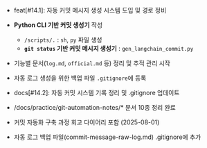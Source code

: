 
- feat[#14.1]: 자동 커밋 메시지 생성 시스템 도입 및 경로 정비

- **Python CLI 기반 커밋 생성기** 작성 
  - `/scripts/.` : `sh`, `py` 파일 생성
  - **`git status` 기반 커밋 메시지 생성기** : `gen_langchain_commit.py`
- 기능별 문서(`log.md`, `official.md` 등) 정리 및 추적 관리 시작
- 자동 로그 생성을 위한 백업 파일 `.gitignore`에 등록

- docs[#14.2]: 자동 커밋 시스템 기록 정리 및 .gitignore 업데이트

- /docs/practice/git-automation-notes/* 문서 10종 정리 완료
- 커밋 자동화 구축 과정 회고 다이어리 포함 (2025-08-01)
- 자동 로그 백업 파일(commit-message-raw-log.md) .gitignore에 추가
